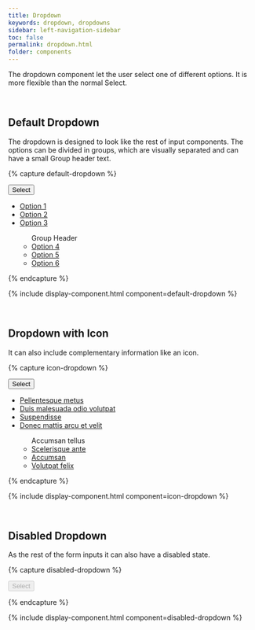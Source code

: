 ```yaml
---
title: Dropdown
keywords: dropdown, dropdowns
sidebar: left-navigation-sidebar
toc: false
permalink: dropdown.html
folder: components
---
```


The dropdown component let the user select one of different options. It is more flexible than the normal Select.

<br />

## Default Dropdown

The dropdown is designed to look like the rest of input components. The options can be divided in groups, which are visually separated and can have a small Group header text.

{% capture default-dropdown %}
<div class="tn-dropdown">
    <button class="tn-dropdown__control" aria-controls="nNJnB279" aria-expanded="false" aria-haspopup="true">
        Select
    </button>
    <ul class="tn-dropdown__menu" aria-hidden="true" id="nNJnB279">
        <li><a href="#" class="tn-dropdown__item">Option 1</a></li>
        <li><a href="#" class="tn-dropdown__item">Option 2</a></li>
        <li><a href="#" class="tn-dropdown__item">Option 3</a></li>
        <ul class="tn-dropdown__group">
            <span class="tn-dropdown__separator" role="separator">Group Header</span>
            <li><a href="#" class="tn-dropdown__item">Option 4</a></li>
            <li><a href="#" class="tn-dropdown__item">Option 5</a></li>
            <li><a href="#" class="tn-dropdown__item">Option 6</a></li>
        </ul>
    </ul>
</div>

{% endcapture %}

{% include display-component.html component=default-dropdown %}

<br />

## Dropdown with Icon

It can also include complementary information like an icon.

{% capture icon-dropdown %}
<div class="tn-dropdown">
    <button class="tn-dropdown__control" aria-controls="aqn0K794" aria-expanded="false" aria-haspopup="true">
        <span class="tn-icon tn-icon--filter tn-dropdown__icon" role="presentation"></span>
        Select
    </button>
    <ul class="tn-dropdown__menu" aria-hidden="true" id="aqn0K794">
        <li><a href="#" class="tn-dropdown__item">Pellentesque metus</a></li>
        <li><a href="#" class="tn-dropdown__item">Duis malesuada odio volutpat</a></li>
        <li><a href="#" class="tn-dropdown__item">Suspendisse</a></li>
        <li><a href="#" class="tn-dropdown__item">Donec mattis arcu et velit</a></li>
        <ul class="tn-dropdown__group">
            <span class="tn-dropdown__separator" role="separator">Accumsan tellus</span>
            <li><a href="#" class="tn-dropdown__item">Scelerisque ante</a></li>
            <li><a href="#" class="tn-dropdown__item">Accumsan</a></li>
            <li><a href="#" class="tn-dropdown__item">Volutpat felix</a></li>
        </ul>
    </ul>
</div>
{% endcapture %}

{% include display-component.html component=icon-dropdown %}

<br />

## Disabled Dropdown

As the rest of the form inputs it can also have a disabled state.

{% capture disabled-dropdown %}
<div class="tn-dropdown">
    <button class="tn-dropdown__control" aria-controls="k4IHj455" aria-expanded="false" aria-haspopup="true" disabled>
        Select
    </button>
    <ul class="tn-dropdown__menu" aria-hidden="true" id="k4IHj455">
    </ul>
</div>
{% endcapture %}

{% include display-component.html component=disabled-dropdown %}
